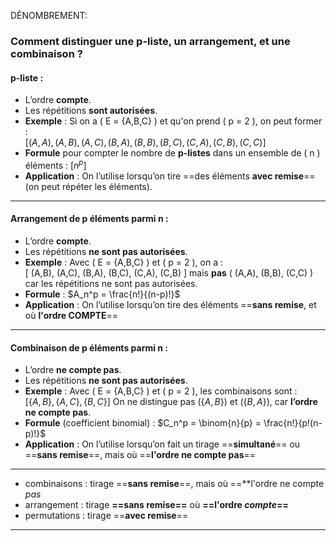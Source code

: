 
DÉNOMBREMENT: 

### Comment distinguer une **p-liste**, un **arrangement**, et une **combinaison** ?

#### **p-liste** :
- L’ordre **compte**.
- Les répétitions **sont autorisées**.
- **Exemple** : Si on a \( E = \{A,B,C\} \) et qu'on prend \( p = 2 \), on peut former :  
  $[(A,A), (A,B), (A,C), (B,A), (B,B), (B,C), (C,A), (C,B), (C,C)]$
- **Formule** pour compter le nombre de **p-listes** dans un ensemble de \( n \) éléments :
  $[n^p]$
- **Application** : On l’utilise lorsqu’on tire ==des éléments **avec remise**== (on peut répéter les éléments).

---

#### **Arrangement de p éléments parmi n** :
- L’ordre **compte**.
- Les répétitions **ne sont pas autorisées**.
- **Exemple** : Avec \( E = \{A,B,C\} \) et \( p = 2 \), on a :  
  \[  (A,B), (A,C), (B,A), (B,C), (C,A), (C,B)  \]
  mais **pas** \( (A,A), (B,B), (C,C) \) car les répétitions ne sont pas autorisées.
- **Formule** :
  $A_n^p = \frac{n!}{(n-p)!}$
- **Application** : On l’utilise lorsqu’on tire des éléments ==**sans remise**, et où **l'ordre COMPTE**==

---
#### **Combinaison de p éléments parmi n** :
- L’ordre **ne compte pas**.
- Les répétitions **ne sont pas autorisées**.
- **Exemple** : Avec \( E = \{A,B,C\} \) et \( p = 2 \), les combinaisons sont :  
  $[  \{A,B\}, \{A,C\}, \{B,C\}]$
  On ne distingue pas $( \{A,B\})$ et  $( \{B,A\})$, car **l’ordre ne compte pas**.
- **Formule** (coefficient binomial) :
  $C_n^p = \binom{n}{p} = \frac{n!}{p!(n-p)!}$  
- **Application** : On l’utilise lorsqu’on fait un tirage ==**simultané**== ou ==**sans remise**==, mais où ==**l'ordre ne compte pas**==

---
- combinaisons : tirage ==**sans remise**==, mais où ==**l'ordre ne compte *pas*
- arrangement : tirage **==sans remise==** où **==l'ordre *compte*==**
- permutations : tirage ==**avec remise**==
---
